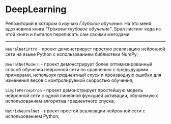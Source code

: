 # DeepLearning 

Репозиторий в котором я изучаю *Глубокое обучение*. На это меня вдохновила книга 
*"Грокаем глубокое обучение"*. Брал листинг кода из этой книги и пытался переписать сам своими методами.

---

` NeuralNetIntro ` - проект демонстрирует простую реализацию нейронной сети на языке Python с использованием библиотеки NumPy;

` NeuralNetModern ` - проект демонстрирует более оптимизированный способ обучения нейронной сети по сравнению с предыдущими примерами, используя *градиентный спуск* и производную ошибки для изменения весов с контролируемой скоростью обучения;

` SimplePerceptron ` - проект демонстрирует простейшую модель нейронной сети с одной линейной функцией активации, обучаемую с использованием алгоритма градиентного спуска;

` MatrixNeuralNet ` - проект простой реализации нейронной сети с использованием Python;